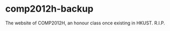 comp2012h-backup
================

The website of COMP2012H, an honour class once existing in HKUST. R.I.P.
